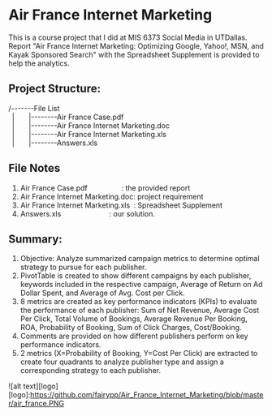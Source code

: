 # Air France Internet Marketing
This is a course project that I did at MIS 6373 Social Media in UTDallas.
Report "Air France Internet Marketing: Optimizing Google, Yahoo!, MSN, and Kayak Sponsored Search" 
with the Spreadsheet Supplement is provided to help the analytics.


## Project Structure:
/-------File List  
&ensp;|&ensp;&ensp;&ensp;&ensp;|--------Air France Case.pdf  
&ensp;|&ensp;&ensp;&ensp;&ensp;|--------Air France Internet Marketing.doc     
&ensp;|&ensp;&ensp;&ensp;&ensp;|--------Air France Internet Marketing.xls  
&ensp;|&ensp;&ensp;&ensp;&ensp;|--------Answers.xls  

## File Notes
1) Air France Case.pdf &ensp;&ensp;&ensp;&ensp;&ensp;&ensp;&ensp;&ensp;&ensp;: the provided report  
2) Air France Internet Marketing.doc: project requirement  
3) Air France Internet Marketing.xls&ensp;: Spreadsheet Supplement  
4) Answers.xls &ensp;&ensp;&ensp;&ensp;&ensp;&ensp;&ensp;&ensp;&ensp;&ensp;&ensp;&ensp;&ensp;: our solution.   

## Summary:
1) Objective: Analyze summarized campaign metrics to determine optimal strategy to pursue for each publisher.    
2) PivotTable is created to show different campaigns by each publisher, keywords included in the respective campaign, Average of Return on Ad Dollar Spent, and Average of Avg. Cost per Click.  
3) 8 metrics are created as key performance indicators (KPIs) to evaluate the performance of each publisher: Sum of Net Revenue, Average Cost Per Click, Total Volume of Bookings, Average Revenue Per Booking, ROA, Probability of Booking, Sum of Click Charges, Cost/Booking.  
4) Comments are provided on how different publishers perform on key performance indicators.  
5) 2 metrics (X=Probability of Booking, Y=Cost Per Click) are extracted to create four quadrants to analyze publisher type and assign a corresponding strategy to each publisher.  

![alt text][logo]
[logo]:https://github.com/fairypp/Air_France_Internet_Marketing/blob/master/air_france.PNG
 

